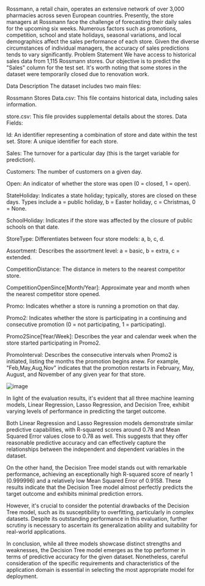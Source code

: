Rossmann, a retail chain, operates an extensive network of over 3,000 pharmacies across seven European countries. Presently, the store managers at Rossmann face the challenge of forecasting their daily sales for the upcoming six weeks. Numerous factors such as promotions, competition, school and state holidays, seasonal variations, and local demographics affect the sales performance of each store. Given the diverse circumstances of individual managers, the accuracy of sales predictions tends to vary significantly.
Problem Statement
We have access to historical sales data from 1,115 Rossmann stores. Our objective is to predict the "Sales" column for the test set. It's worth noting that some stores in the dataset were temporarily closed due to renovation work.

Data Description
The dataset includes two main files:

Rossmann Stores Data.csv: This file contains historical data, including sales information.

store.csv: This file provides supplemental details about the stores. Data Fields:

Id: An identifier representing a combination of store and date within the test set. Store: A unique identifier for each store.

Sales: The turnover for a particular day (this is the target variable for prediction).

Customers: The number of customers on a given day.

Open: An indicator of whether the store was open (0 = closed, 1 = open).

StateHoliday: Indicates a state holiday; typically, stores are closed on these days. Types include a = public holiday, b = Easter holiday, c = Christmas, 0 = None.

SchoolHoliday: Indicates if the store was affected by the closure of public schools on that date.

StoreType: Differentiates between four store models: a, b, c, d.

Assortment: Describes the assortment level: a = basic, b = extra, c = extended.

CompetitionDistance: The distance in meters to the nearest competitor store.

CompetitionOpenSince[Month/Year]: Approximate year and month when the nearest competitor store opened.

Promo: Indicates whether a store is running a promotion on that day.

Promo2: Indicates whether the store is participating in a continuing and consecutive promotion (0 = not participating, 1 = participating).

Promo2Since[Year/Week]: Describes the year and calendar week when the store started participating in Promo2.

PromoInterval: Describes the consecutive intervals when Promo2 is initiated, listing the months the promotion begins anew. For example, "Feb,May,Aug,Nov" indicates that the promotion restarts in February, May, August, and November of any given year for that store.


![image](https://github.com/faizrahman247/Retail-Sales-Prediction-Mid-Course-Assessment---ML-Case-Study-/assets/140424896/0f44dad0-9a49-417e-89b5-28ea809aa4d1)

In light of the evaluation results, it's evident that all three machine learning models, Linear Regression, Lasso Regression, and Decision Tree, exhibit varying levels of performance in predicting the target outcome.

Both Linear Regression and Lasso Regression models demonstrate similar predictive capabilities, with R-squared scores around 0.78 and Mean Squared Error values close to 0.78 as well. This suggests that they offer reasonable predictive accuracy and can effectively capture the relationships between the independent and dependent variables in the dataset.

On the other hand, the Decision Tree model stands out with remarkable performance, achieving an exceptionally high R-squared score of nearly 1 (0.999996) and a relatively low Mean Squared Error of 0.9158. These results indicate that the Decision Tree model almost perfectly predicts the target outcome and exhibits minimal prediction errors.

However, it's crucial to consider the potential drawbacks of the Decision Tree model, such as its susceptibility to overfitting, particularly in complex datasets. Despite its outstanding performance in this evaluation, further scrutiny is necessary to ascertain its generalization ability and suitability for real-world applications.

In conclusion, while all three models showcase distinct strengths and weaknesses, the Decision Tree model emerges as the top performer in terms of predictive accuracy for the given dataset. Nonetheless, careful consideration of the specific requirements and characteristics of the application domain is essential in selecting the most appropriate model for deployment.
